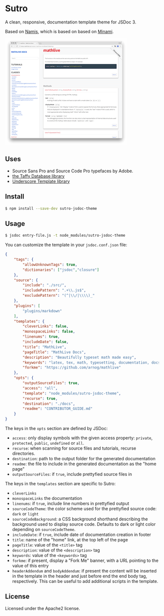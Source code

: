 # Sutro

A clean, responsive, documentation template theme for JSDoc 3.

Based on [Namis](https://github.com/hungluu2106/namis), which is based on
based on [Minami](https://github.com/Nijikokun/minami).

![Sutro Screenshot](assets/screenshots/screenshot-small.png)

## Uses

- Source Sans Pro and Source Code Pro typefaces by Adobe.
- [the Taffy Database library](http://taffydb.com/)
- [Underscore Template library](http://underscorejs.org)

## Install

```bash
$ npm install --save-dev sutro-jsdoc-theme
```

## Usage

```bash
$ jsdoc entry-file.js -t node_modules/sutro-jsdoc-theme
```

You can customize the template in your `jsdoc.conf.json` file:
```json
{
    "tags": {
        "allowUnknownTags": true,
        "dictionaries": ["jsdoc","closure"]
    },
    "source": {
        "include": "./src/",
        "includePattern": ".+\\.js$",
        "excludePattern": "(^|\\/|\\\\)_"
    },
    "plugins": [
        "plugins/markdown"
    ],
    "templates": {
        "cleverLinks": false,
        "monospaceLinks": false,
        "linenums": true,
        "includeDate": false,
        "title": "MathLive",
        "pageTitle": "MathLive Docs",
        "description": "Beautifully typeset math made easy",
        "keywords": "latex, tex, math, typesetting, documentation, docs",
        "forkme": "https://github.com/arnog/mathlive"
    },
    "opts": {
        "outputSourceFiles": true,
        "access": "all",
        "template": "node_modules/sutro-jsdoc-theme",
        "recurse": true,
        "destination": "./docs",
        "readme": "CONTRIBUTOR_GUIDE.md"
    }
}
```

The keys in the `opts` section are defined by JSDoc:
- `access`: only display symbols with the given access property: `private`, 
`protected`, `public`, `undefined` or `all`.
- `recurse`: when scanning for source files and tutorials, recurse directories.
- `destination`: path to the output folder for the generated documentation
- `readme`: the file to include in the generated documentation as the "home page"
- `outputSourceFiles`: if `true`, include prettyfied source files in

The  keys in the `templates` section are specific to Sutro:
- `cleverLinks` 
- `monospaceLinks`
the documentation
- `linenums`: if `true`, include line numbers in prettyfied output
- `sourceCodeTheme`: the color scheme used for the prettyfied source code:
`dark` or `light`
- `sourceCodeBackground`: a CSS background shorthand describing the background
used to display source code. Defaults to dark or light color depending on 
`sourceCodeTheme`.
- `includeDate`: if `true`, include date of documentation creation 
in footer
- `title`: name of the "home" link, at the top left of the page
- `pageTitle`: value of the `<title>` tag
- `description`: value of the `<description>` tag
- `keywords`: value of the `<keywords>` tag
- `forkme`: if present, display a "Fork Me" banner, with a URL pointing to the 
value of this entry
- `headerAddendum` and `bodyAddendum`: if present the content will be inserted 
in the template in the header and just before end the end body tag, 
respectively. This can be useful to add additional scripts in the template.

## License

Licensed under the Apache2 license.

